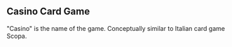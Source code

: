 ## Casino Card Game

"Casino" is the name of the game. Conceptually similar to Italian card game Scopa.